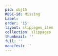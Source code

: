 ```yaml
---
pid: obj15
RBSC-id: Missing
Label:
order: '15'
layout: slippages_item
collection: slippages
thumbnail: ''
full: ''
manifest: ''
---
```

